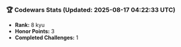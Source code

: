 ### 🏆 Codewars Stats (Updated: 2025-08-17 04:22:33 UTC)

- **Rank:** 8 kyu
- **Honor Points:** 3
- **Completed Challenges:** 1
